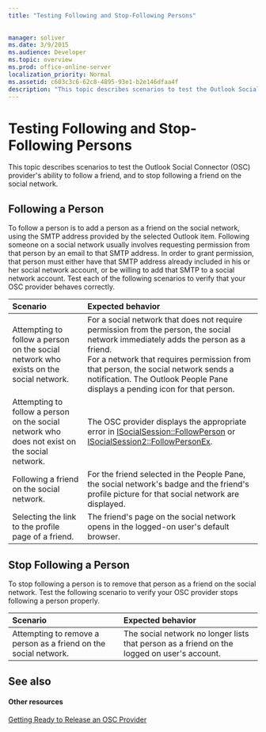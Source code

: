 ```yaml
---
title: "Testing Following and Stop-Following Persons"
 
 
manager: soliver
ms.date: 3/9/2015
ms.audience: Developer
ms.topic: overview
ms.prod: office-online-server
localization_priority: Normal
ms.assetid: c603c3c6-62c8-4895-93e1-b2e146dfaa4f
description: "This topic describes scenarios to test the Outlook Social Connector (OSC) provider's ability to follow a friend, and to stop following a friend on the social network."
---
```


# Testing Following and Stop-Following Persons

This topic describes scenarios to test the Outlook Social Connector (OSC) provider's ability to follow a friend, and to stop following a friend on the social network.
  
## Following a Person

To follow a person is to add a person as a friend on the social network, using the SMTP address provided by the selected Outlook item. Following someone on a social network usually involves requesting permission from that person by an email to that SMTP address. In order to grant permission, that person must either have that SMTP address already included in his or her social network account, or be willing to add that SMTP to a social network account. Test each of the following scenarios to verify that your OSC provider behaves correctly.
  
|**Scenario**|**Expected behavior**|
|:-----|:-----|
|Attempting to follow a person on the social network who exists on the social network.  <br/> |For a social network that does not require permission from the person, the social network immediately adds the person as a friend.  <br/> For a network that requires permission from that person, the social network sends a notification. The Outlook People Pane displays a pending icon for that person.  <br/> |
|Attempting to follow a person on the social network who does not exist on the social network.  <br/> |The OSC provider displays the appropriate error in [ISocialSession::FollowPerson](isocialsession-followperson.md) or [ISocialSession2::FollowPersonEx](isocialsession2-followpersonex.md).  <br/> |
|Following a friend on the social network.  <br/> |For the friend selected in the People Pane, the social network's badge and the friend's profile picture for that social network are displayed.  <br/> |
|Selecting the link to the profile page of a friend.  <br/> |The friend's page on the social network opens in the logged-on user's default browser.  <br/> |
   
## Stop Following a Person

To stop following a person is to remove that person as a friend on the social network. Test the following scenario to verify your OSC provider stops following a person properly.
  
|**Scenario**|**Expected behavior**|
|:-----|:-----|
|Attempting to remove a person as a friend on the social network.  <br/> |The social network no longer lists that person as a friend on the logged on user's account.  <br/> |
   
## See also

#### Other resources

[Getting Ready to Release an OSC Provider](getting-ready-to-release-an-osc-provider.md)

